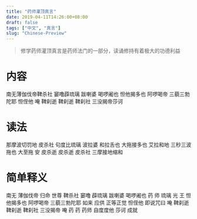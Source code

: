 ```yaml
---
title: "药师灌顶真言"
date: 2019-04-11T14:26:00+08:00
draft: false
tags: ["中文", "真言"]
slug: "Chinese-Preview"
---
```


> 修学药师灌顶真言是药师法门的一部分，读诵修持有着极大的功德利益

# 内容

南无薄伽伐帝鞞杀社
窭噜薜琉璃
跋喇婆
喝啰阇也
怛他揭多也
阿啰喝帝
三藐三勃陀耶
怛侄他
唵
鞞刹逝
鞞刹逝
鞞刹社
三没揭帝莎诃

# 读法

那摩波切罚地
皮杀社
句度比琉璃
波拉婆
和拉舌也
大拖接多也
艾拉和地
三秒三波拖也
大至拖
安
皮杀逝
皮杀逝
皮杀社
三摩接地缩和

# 简单释义

南无 薄伽伐帝
归命 世尊
鞞杀社 窭噜 薜琉璃 跋喇婆 喝啰阇也
药 师 琉璃 光 王
怛他揭多也 阿啰喝帝 三藐三勃陀耶
如来 应供 正等正觉
怛侄他
即说咒曰
唵 鞞刹逝 鞞刹逝 鞞刹社 三没揭帝
唵 药 药 药师 自度度他
莎诃
成就

